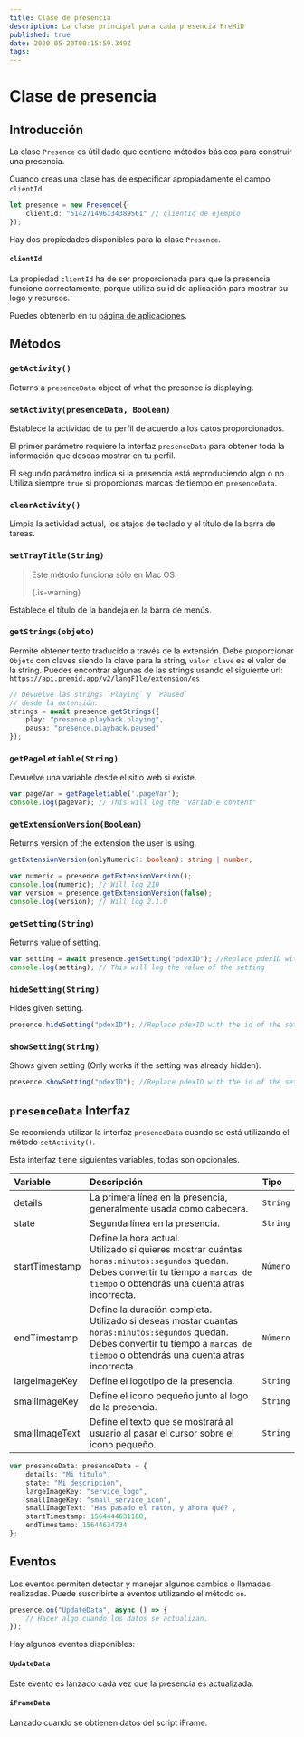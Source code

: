 ```yaml
---
title: Clase de presencia
description: La clase principal para cada presencia PreMiD
published: true
date: 2020-05-20T00:15:59.349Z
tags:
---
```


# Clase de presencia

## Introducción

La clase `Presence` es útil dado que contiene métodos básicos para construir una presencia.

 Cuando creas una clase has de especificar apropiadamente el campo `clientId`.

```typescript
let presence = new Presence({
    clientId: "514271496134389561" // clientId de ejemplo
});
```

Hay dos propiedades disponibles para la clase `Presence`.

#### `clientId`

La propiedad `clientId` ha de ser proporcionada para que la presencia funcione correctamente, porque utiliza su id de aplicación para mostrar su logo y recursos.

Puedes obtenerlo en tu [página de aplicaciones](https://discordapp.com/developers/applications).

## Métodos

### `getActivity()`

Returns a `presenceData` object of what the presence is displaying.

### `setActivity(presenceData, Boolean)`

Establece la actividad de tu perfil de acuerdo a los datos proporcionados.

El primer parámetro requiere la interfaz `presenceData` para obtener toda la información que deseas mostrar en tu perfil.

El segundo parámetro indica si la presencia está reproduciendo algo o no. Utiliza siempre `true` si proporcionas marcas de tiempo en `presenceData`.

### `clearActivity()`

Limpia la actividad actual, los atajos de teclado y el título de la barra de tareas.

### `setTrayTitle(String)`

> Este método funciona sólo en Mac OS. 
> 
> {.is-warning}

Establece el título de la bandeja en la barra de menús.

### `getStrings(objeto)`

Permite obtener texto traducido a través de la extensión. Debe proporcionar `Objeto` con claves siendo la clave para la string, `valor clave` es el valor de la string. Puedes encontrar algunas de las strings usando el siguiente url: `https://api.premid.app/v2/langFIle/extension/es`

```typescript
// Devuelve las strings `Playing` y `Paused`
// desde la extensión.
strings = await presence.getStrings({
    play: "presence.playback.playing",
    pausa: "presence.playback.paused"
});
```

### `getPageletiable(String)`

Devuelve una variable desde el sitio web si existe.

```typescript
var pageVar = getPageletiable('.pageVar');
console.log(pageVar); // This will log the "Variable content"
```

### `getExtensionVersion(Boolean)`
Returns version of the extension the user is using.
```typescript
getExtensionVersion(onlyNumeric?: boolean): string | number;

var numeric = presence.getExtensionVersion();
console.log(numeric); // Will log 210
var version = presence.getExtensionVersion(false);
console.log(version); // Will log 2.1.0
```

### `getSetting(String)`
Returns value of setting.
```typescript
var setting = await presence.getSetting("pdexID"); //Replace pdexID with the id of the setting
console.log(setting); // This will log the value of the setting
```

### `hideSetting(String)`
Hides given setting.
```typescript
presence.hideSetting("pdexID"); //Replace pdexID with the id of the setting
```

### `showSetting(String)`
Shows given setting (Only works if the setting was already hidden).
```typescript
presence.showSetting("pdexID"); //Replace pdexID with the id of the setting
```

## `presenceData` Interfaz

Se recomienda utilizar la interfaz `presenceData` cuando se está utilizando el método `setActivity()`.

Esta interfaz tiene siguientes variables, todas son opcionales.

<table>
  <thead>
    <tr>
      <th style="text-align:left">Variable</th>
      <th style="text-align:left">Descripción</th>
      <th style="text-align:left">Tipo</th>
    </tr>
  </thead>
  <tbody>
    <tr>
      <td style="text-align:left">details</td>
      <td style="text-align:left">La primera línea en la presencia, generalmente usada como cabecera.</td>
      <td style="text-align:left"><code>String</code>
      </td>
    </tr>
    <tr>
      <td style="text-align:left">state</td>
      <td style="text-align:left">Segunda línea en la presencia.</td>
      <td style="text-align:left"><code>String</code>
      </td>
    </tr>
    <tr>
      <td style="text-align:left">startTimestamp</td>
      <td style="text-align:left">Define la hora actual.<br>
        Utilizado si quieres mostrar cuántas <code>horas:minutos:segundos</code> quedan.
          <br>Debes convertir tu tiempo a <code>marcas de tiempo</code> o obtendrás una cuenta atras
          incorrecta.
      </td>
      <td style="text-align:left"><code>Número</code>
      </td>
    </tr>
    <tr>
      <td style="text-align:left">endTimestamp</td>
      <td style="text-align:left">Define la duración completa.
        <br>Utilizado si deseas mostar cuantas <code>horas:minutos:segundos</code> quedan.
          <br>Debes convertir tu tiempo a <code>marcas de tiempo</code> o obtendrás una cuenta atras
          incorrecta.
      </td>
      <td style="text-align:left"><code>Número</code>
      </td>
    </tr>
    <tr>
      <td style="text-align:left">largeImageKey</td>
      <td style="text-align:left">Define el logotipo de la presencia.</td>
      <td style="text-align:left"><code>String</code>
      </td>
    </tr>
    <tr>
      <td style="text-align:left">smallImageKey</td>
      <td style="text-align:left">Define el icono pequeño junto al logo de la presencia.</td>
      <td style="text-align:left"><code>String</code>
      </td>
    </tr>
    <tr>
      <td style="text-align:left">smallImageText</td>
      <td style="text-align:left">Define el texto que se mostrará al usuario al pasar el cursor sobre el icono 
        pequeño.</td>
      <td style="text-align:left"><code>String</code>
      </td>
    </tr>
  </tbody>
</table>

```typescript
var presenceData: presenceData = {
    details: "Mi título",
    state: "Mi descripción",
    largeImageKey: "service_logo",
    smallImageKey: "small_service_icon",
    smallImageText: "Has pasado el ratón, y ahora qué? ,
    startTimestamp: 1564444631188,
    endTimestamp: 15644634734
};
```

## Eventos

Los eventos permiten detectar y manejar algunos cambios o llamadas realizadas. Puede suscribirte a eventos utilizando el método `on`.

```typescript
presence.on("UpdateData", async () => {
    // Hacer algo cuando los datos se actualizan.
});
```

Hay algunos eventos disponibles:

#### `UpdateData`

Este evento es lanzado cada vez que la presencia es actualizada.

#### `iFrameData`

Lanzado cuando se obtienen datos del script iFrame.
